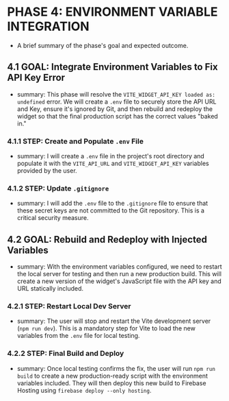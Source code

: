 # PHASE 4: ENVIRONMENT VARIABLE INTEGRATION
- A brief summary of the phase's goal and expected outcome.

## 4.1 GOAL: Integrate Environment Variables to Fix API Key Error
- summary: This phase will resolve the `VITE_WIDGET_API_KEY loaded as: undefined` error. We will create a `.env` file to securely store the API URL and Key, ensure it's ignored by Git, and then rebuild and redeploy the widget so that the final production script has the correct values "baked in."

### 4.1.1 STEP: Create and Populate `.env` File
- summary: I will create a `.env` file in the project's root directory and populate it with the `VITE_API_URL` and `VITE_WIDGET_API_KEY` variables provided by the user.

### 4.1.2 STEP: Update `.gitignore`
- summary: I will add the `.env` file to the `.gitignore` file to ensure that these secret keys are not committed to the Git repository. This is a critical security measure.

## 4.2 GOAL: Rebuild and Redeploy with Injected Variables
- summary: With the environment variables configured, we need to restart the local server for testing and then run a new production build. This will create a new version of the widget's JavaScript file with the API key and URL statically included.

### 4.2.1 STEP: Restart Local Dev Server
- summary: The user will stop and restart the Vite development server (`npm run dev`). This is a mandatory step for Vite to load the new variables from the `.env` file for local testing.

### 4.2.2 STEP: Final Build and Deploy
- summary: Once local testing confirms the fix, the user will run `npm run build` to create a new production-ready script with the environment variables included. They will then deploy this new build to Firebase Hosting using `firebase deploy --only hosting`.
